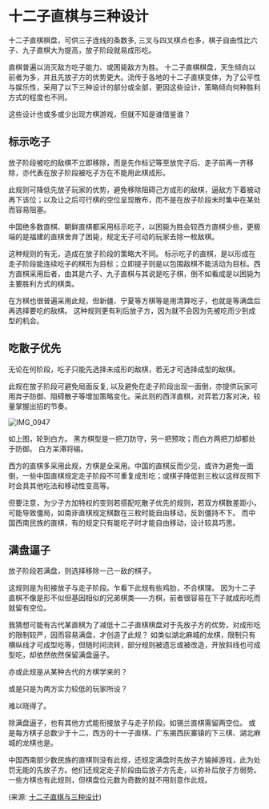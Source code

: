 # 十二子直棋与三种设计

十二子直棋棋盘，可供三子连线的条数多,  三叉与四叉棋点也多，棋子自由性比六子、九子直棋大为提高，放子阶段就易成形吃。 

直棋普遍以消灭敌方吃子能力、或困毙敌方为胜。  十二子直棋棋盘，天生倾向以前者为多，并且先放子方的优势更大。流传于各地的十二子直棋变体，为了公平性与娱乐性，采用了以下三种设计的部分或全部，更因这些设计，策略倾向何种胜利方式的程度也不同。 


这些设计也或多或少出现方棋游戏，但就不知是谁借鉴谁？ 

## 标示吃子 

放子阶段被吃的敌棋不立即移除，而是先作标记等至放完子后、走子前再一齐移除，亦代表在放子阶段被吃子方在不能用此棋成形。 

此规则可降低先放子玩家的优势，避免移除阻碍己方成形的敌棋，逼敌方下着被动再下该位；以及让之后可行棋的空位呈现散布，而不是在放子阶段末时集中在某处而容易阻塞。 

中国绝多数直棋、朝鲜直棋都采用标示吃子，以困毙为胜会较西方直棋少些，更极端的是福建的直棋舍弃了困毙，规定无子可动的玩家去除一枚敌棋。 

这种规则的有无，造成在放子阶段的策略大不同。  标示吃子的直棋，是以形成在走子阶段能连续吃子的棋形为目标；立即提子则是以包围敌棋不能活动为目标。西方直棋采用后者，由其是六子、九子直棋与其说是吃子棋，倒不如看成是以困毙为主要胜利方式的棋类。 

在方棋也很普遍采用此规，但新疆、宁夏等方棋等是用清算吃子，也就是等满盘后再选择要吃的敌棋。  这种规则更有利后放子方，因为就不会因为先被吃而少到成型的机会。 

## 吃散子优先

无论在何阶段，吃子只能先选择未成形的敌棋，若无才可选择成型的敌棋。 

此规在放子阶段可避免局面反复, 以及避免在走子阶段出现一面倒，亦提供玩家可用弃子防御、阻碍散子等增加策略变化。采此则的西洋直棋，对弈若刀客对决，较量掌握出招的节奏。  

 ![IMG_0947](https://pic.pimg.tw/outlookxp/1441033472-3828282866_n.png)

如上图，轮到白方。  黑方棋型是一把刀防守，另一把预攻；而白方两把刀却都处于防御。  白方呆滞将输。

西方的直棋多采用此规，方棋是全采用。中国的直棋反而少见，或许为避免一面倒，一些中国直棋规定走子阶段不可重复成形吃；或棋子降低到三枚以这样反照下时会具其他吃法和移动性变高等。 

但要注意，为少子方加特权的变则若搭配吃散子优先的规则，若双方棋数差距小，可能导致僵局，如南非直棋规定棋数在三枚时能自由移动，反到僵持不下。  而中国西南民族的直棋，有的规定只有能吃子时才能自由移动，设计较具巧思。 

## 满盘逼子 

放子阶段若满盘，则选择移除一己一敌的棋子。 

这规则是为衔接放子与走子阶段。乍看下此规有些鸡肋，不合棋理。  因为十二子直棋不像是形不似但基因相似的兄弟棋类——方棋，前者很容易在下子就成形吃而就留有空位。 

我猜想可能有古代某直棋为了减低十二子直棋棋盘对于先放子方的优势，对成形吃的限制较严，因而容易满盘，才创造了此规？  如类似湖北麻城的龙棋，限制只有横纵线才可成型吃等，但随时间流转，部分规则被遗忘或被改造，开放斜线也可成型吃，却依然依然保留满盘逼子。

亦或此规是从某种古代的方棋学来的？ 

或是只是为两方实力较低的玩家所设？ 

难以晓得了。 

除满盘逼子，也有其他方式能衔接放子与走子阶段。如锡兰直棋需留两空位。 或是每方棋子总数少于十二，西方的十一子直棋、广东揭西灰寨镇的下三棋、湖北麻城的龙棋也是。 

中国西南部少数民族的直棋则没有此规，还规定满盘时先放子方输掉游戏，此为处罚无能的先放子方。他们还规定走子阶段由后放子方先走，以弥补后放子方弱势。一些方棋也有此规则，但棋盘位元数为奇数的就不用刻意作此规。 

(来源: [十二子直棋与三种设计](https://outlookxp.pixnet.net/blog/post/203214895-%E5%8D%81%E4%BA%8C%E5%AD%90%E7%9B%B4%E6%A3%8B%E8%88%87%E4%B8%89%E7%A8%AE%E8%A8%AD%E8%A8%88))